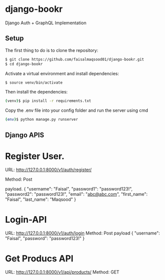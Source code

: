 # django-bookr
Django Auth + GraphQL Implementation

## Setup

The first thing to do is to clone the repository:

```sh
$ git clone https://github.com/faisalmaqsood01/django-bookr.git
$ cd django-bookr
```


Activate a virtual environment and install dependencies:

```sh
$ source venv/bin/activate
```

Then install the dependencies:

```sh
(venv)$ pip install -r requirements.txt
```

Copy the .env file into your config folder and run the server using cmd
```sh
(env)$ python manage.py runserver
```

## Django APIS
# Register User.
URL: http://127.0.0.1:8000/v1/auth/register/

Method: Post

payload.
{
    "username": "Faisal",
    "password1": "password123!",
    "password2": "password123!",
    "email": "abc@abc.com",
    "first_name": "Faisal",
    "last_name": "Maqsood"
}

# Login-API

URL: http://127.0.0.1:8000/v1/auth/login
Method: Post
payload
    {
    "username": "Faisal",
    "password": "password123!"
    }


# Get Producs API
URL: http://127.0.0.1:8000/v1/api/products/
Method: GET

